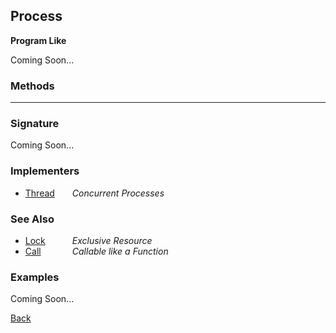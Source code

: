 Process
-------
__Program Like__

Coming Soon...


### Methods

-------------------------------


### Signature


Coming Soon...


### Implementers

* <span style="width:75px; float:left;">[Thread](thread)</span> _Concurrent Processes_


### See Also

* <span style="width:75px; float:left;">[Lock](lock)</span> _Exclusive Resource_
* <span style="width:75px; float:left;">[Call](call)</span> _Callable like a Function_


### Examples

Coming Soon...

[Back](/documentation)

